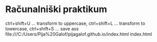 # Računalniški praktikum
ctrl+shift+U ... transform to uppercase,
ctrl+shift+L ... transform to lowercase,
ctrl+shift+S ... save ass
file:///C:/Users/Pija%20Galof/pijagalof.github.io/index.html
index.html
